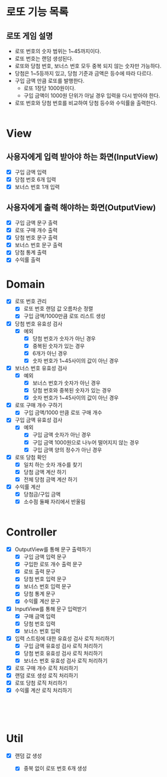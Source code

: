 # 로또 기능 목록

## 로또 게임 설명

- 로또 번호의 숫자 범위는 1~45까지이다.
- 로또 번호는 랜덤 생성된다.
- 로또와 당첨 번호, 보너스 번호 모두 중복 되지 않는 숫자만 가능하다.
- 당첨은 1~5등까지 있고, 당첨 기준과 금액은 등수에 따라 다르다.
- 구입 금액 만큼 로또를 발행한다.
    - 로또 1장당 1000원이다.
    - 구입 금액이 1000원 단위가 아닐 경우 입력을 다시 받아야 한다.
- 로또 번호와 당첨 번호를 비교하여 당첨 등수와 수익률을 출력한다.
  </br></br>

# View

## 사용자에게 입력 받아야 하는 화면(InputView)

- [x] 구입 금액 입력
- [x] 당첨 번호 6개 입력
- [x] 보너스 번호 1개 입력

## 사용자에게 출력 해야하는 화면(OutputView)

- [x] 구입 금액 문구 출력
- [x] 로또 구매 개수 출력
- [x] 당첨 번호 문구 출력
- [x] 보너스 번호 문구 출력
- [x] 당첨 통계 출력
- [x] 수익률 출력

# Domain

- [x] 로또 번호 관리
    - [x] 로또 번호 랜덤 값 오름차순 정렬
    - [x] 구입 금액/1000만큼 로또 리스트 생성
- [x] 당첨 번호 유효성 검사
    - [x] 예외
        - [x] 당첨 번호가 숫자가 아닌 경우
        - [x] 중복된 숫자가 있는 경우
        - [x] 6개가 아닌 경우
        - [x] 숫자 번호가 1~45사이의 값이 아닌 경우
- [x] 보너스 번호 유효성 검사
    - [x] 예외
        - [x] 보너스 번호가 숫자가 아닌 경우
        - [x] 당첨 번호와 중복된 숫자가 있는 경우
        - [x] 숫자 번호가 1~45사이의 값이 아닌 경우
- [x] 로또 구매 개수 구하기
    - [x] 구입 금액/1000 만큼 로또 구매 개수
- [x] 구입 금액 유효성 검사
    - [x] 예외
        - [x] 구입 금액 숫자가 아닌 경우
        - [x] 구입 금액 1000원으로 나누어 떨어지지 않는 경우
        - [x] 구입 금액 양의 정수가 아닌 경우
- [x] 로또 당첨 확인
    - [x] 일치 하는 숫자 개수를 찾기
    - [x] 당첨 금액 계산 하기
    - [x] 전체 당첨 금액 계산 하기
- [x] 수익률 계산
    - [x] 당첨금/구입 금액
    - [x] 소수점 둘째 자리에서 반올림
      </br></br>

# Controller

- [x] OutputView를 통해 문구 출력하기
    - [x] 구입 금액 입력 문구
    - [x] 구입한 로또 개수 출력 문구
    - [x] 로또 출력 문구
    - [x] 당첨 번호 입력 문구
    - [x] 보너스 번호 입력 문구
    - [x] 당첨 통계 문구
    - [x] 수익률 계산 문구
- [x] InputView를 통해 문구 입력받기
    - [x] 구매 금액 입력
    - [x] 당첨 번호 입력
    - [x] 보너스 번호 입력
- [x] 입력 스트링에 대한 유효성 검사 로직 처리하기
    - [x] 구입 금액 유효성 검사 로직 처리하기
    - [x] 당첨 번호 유효성 검사 로직 처리하기
    - [x] 보너스 번호 유효성 검사 로직 처리하기
- [x] 로또 구매 개수 로직 처리하기
- [x] 랜덤 로또 생성 로직 처리하기
- [x] 로또 당첨 로직 처리하기
- [x] 수익률 계산 로직 처리하기
  </br></br>

</br></br>

# Util

- [x] 랜덤 값 생성
    - [x] 중복 없이 로또 번호 6개 생성

